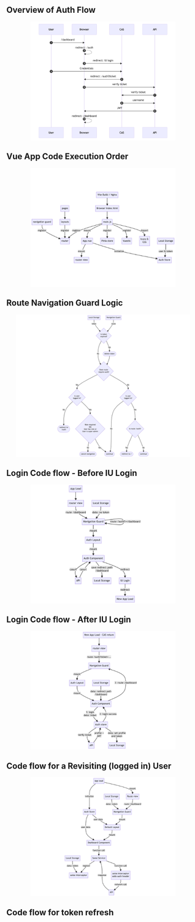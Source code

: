
## Overview of Auth Flow
<img src="assets/auth-overview-2.png" style="max-width: 75%;" class="center">

## Vue App Code Execution Order
<img src="assets/app-load.png" style="max-width: 75%;" class="center">

## Route Navigation Guard Logic
<img src="assets/navigation-guard-logic.png" style="max-width: 90%;" class="center">

## Login Code flow - Before IU Login
<img src="assets/login-flow-before-cas.png" style="max-width: 75%;" class="center">

## Login Code flow - After IU Login
<img src="assets/login-flow-after-cas-return.png" style="max-width: 75%;" class="center">

## Code flow for a Revisiting (logged in) User
<img src="assets/logged-in-flow.png" style="max-width: 75%;" class="center">

## Code flow for token refresh



<style>
  .center {
    display: block;
    margin-left: auto;
    margin-right: auto;
  }
</style>
